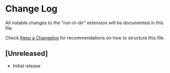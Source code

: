 # Change Log

All notable changes to the "run-in-dir" extension will be documented in this file.

Check [Keep a Changelog](http://keepachangelog.com/) for recommendations on how to structure this file.

## [Unreleased]

- Initial release